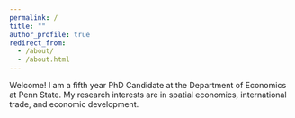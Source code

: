 ```yaml
---
permalink: /
title: ""
author_profile: true
redirect_from: 
  - /about/
  - /about.html
---
```


Welcome! I am a fifth year PhD Candidate at the Department of Economics at Penn State. My research interests are in spatial economics, international trade, and economic development.